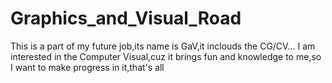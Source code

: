 # Graphics_and_Visual_Road

This is a part of my future job,its name is GaV,it inclouds the CG/CV...
I am interested in the Computer Visual,cuz it brings fun and knowledge to me,so I want to make progress in it,that's all 
